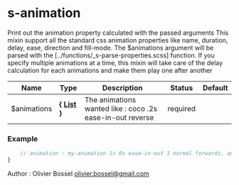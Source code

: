# s-animation

Print out the animation property calculated with the passed arguments
This mixin support all the standard css animation properties like name, duration, delay, ease, direction and fill-mode.
The $animations argument will be parsed with the [../functions/_s-parse-properties.scss] function.
If you specify multiple animations at a time, this mixin will take care
of the delay calculation for each animations and make them play one after another



Name  |  Type  |  Description  |  Status  |  Default
------------  |  ------------  |  ------------  |  ------------  |  ------------
$animations  |  **{ [List](http://www.sass-lang.com/documentation/file.SASS_REFERENCE.html#lists) }**  |  The animations wanted like : coco .2s ease-in-out reverse  |  required  |

### Example
```scss
	// animation : my-animation 1s 0s ease-in-out 1 normal forwards, another-animation 4s 1s ease-in-out 1 normal forwards;
}
```
Author : Olivier Bossel <olivier.bossel@gmail.com>